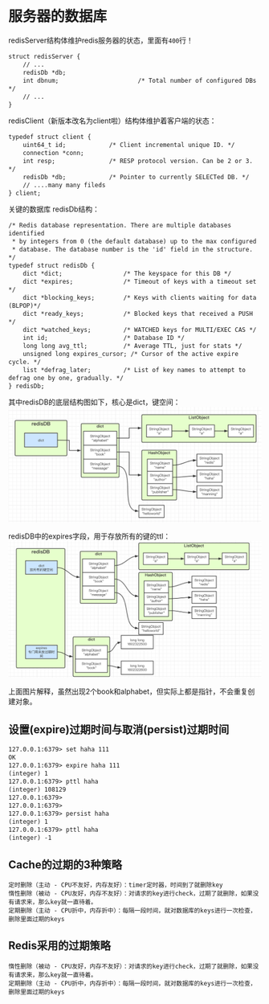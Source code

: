 # 服务器的数据库
redisServer结构体维护redis服务器的状态，里面有`400`行！
```
struct redisServer {
    // ...
    redisDb *db;
    int dbnum;                      /* Total number of configured DBs */
    // ...
}
```
redisClient（新版本改名为client啦）结构体维护着客户端的状态：
```
typedef struct client {
    uint64_t id;            /* Client incremental unique ID. */
    connection *conn;
    int resp;               /* RESP protocol version. Can be 2 or 3. */
    redisDb *db;            /* Pointer to currently SELECTed DB. */
    // ....many many fileds 
} client;
```

关键的数据库 redisDb结构：
```
/* Redis database representation. There are multiple databases identified
 * by integers from 0 (the default database) up to the max configured
 * database. The database number is the 'id' field in the structure. */
typedef struct redisDb {
    dict *dict;                 /* The keyspace for this DB */
    dict *expires;              /* Timeout of keys with a timeout set */
    dict *blocking_keys;        /* Keys with clients waiting for data (BLPOP)*/
    dict *ready_keys;           /* Blocked keys that received a PUSH */
    dict *watched_keys;         /* WATCHED keys for MULTI/EXEC CAS */
    int id;                     /* Database ID */
    long long avg_ttl;          /* Average TTL, just for stats */
    unsigned long expires_cursor; /* Cursor of the active expire cycle. */
    list *defrag_later;         /* List of key names to attempt to defrag one by one, gradually. */
} redisDb;
```

其中redisDB的底层结构图如下，核心是dict，键空间：
![](imgs/2020-10-10-JbWLlL.png)


redisDB中的expires字段，用于存放所有的键的ttl：
![](imgs/2020-10-10-gu832n.png)

上面图片解释，虽然出现2个book和alphabet，但实际上都是指针，不会重复创建对象。


## 设置(expire)过期时间与取消(persist)过期时间
```
127.0.0.1:6379> set haha 111
OK
127.0.0.1:6379> expire haha 111
(integer) 1
127.0.0.1:6379> pttl haha
(integer) 108129
127.0.0.1:6379>
127.0.0.1:6379>
127.0.0.1:6379> persist haha
(integer) 1
127.0.0.1:6379> pttl haha
(integer) -1
```

## Cache的过期的3种策略
```
定时删除（主动 - CPU不友好，内存友好）：timer定时器，时间到了就删除key
惰性删除（被动 - CPU友好，内存不友好）：对请求的key进行check，过期了就删除，如果没有请求来，那么key就一直待着。
定期删除（主动 - CPU折中，内存折中）：每隔一段时间，就对数据库的keys进行一次检查，删除里面过期的keys
```
## Redis采用的过期策略
```
惰性删除（被动 - CPU友好，内存不友好）：对请求的key进行check，过期了就删除，如果没有请求来，那么key就一直待着。
定期删除（主动 - CPU折中，内存折中）：每隔一段时间，就对数据库的keys进行一次检查，删除里面过期的keys
```